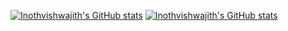 [![Inothvishwajith's GitHub stats](https://github-readme-stats.vercel.app/api?username=inothvishwajith&show_icons=true&theme=radical)](https://github.com/anuraghazra/github-readme-stats)
[![Inothvishwajith's GitHub stats](https://github-readme-stats.vercel.app/api?username=inothvishwajith&show_icons=true&theme=radical&langs_count=8)](https://github.com/anuraghazra/github-readme-stats)
